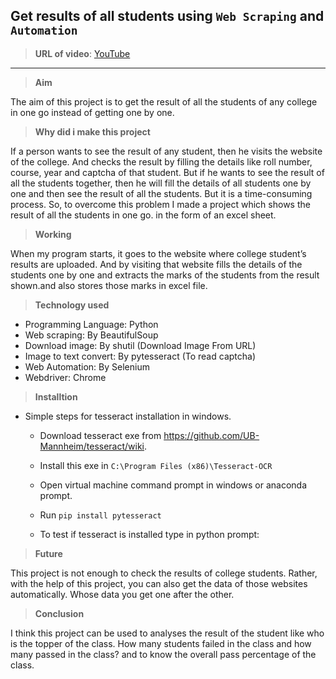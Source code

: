 ## Get results of all students using `Web Scraping` and `Automation`

> **URL of video**: [YouTube](https://youtu.be/_ziAOyhLPk0)

---

> **Aim**

The aim of this project is to get the result of all the students of any college in one go instead of getting one by one.

> **Why did i make this project**

If a person wants to see the result of any student, then he visits the website of the college. And checks the result by filling the details like roll number, course, year and captcha of that student. But if he wants to see the result of all the students together, then he will fill the details of all students one by one and then see the result of all the students. But it is a time-consuming process. So, to overcome this problem I made a project which shows the result of all the students in one go. in the form of an excel sheet.

> **Working**

When my program starts, it goes to the website where college student’s results are uploaded. And by visiting that website fills the details of the students one by one and extracts the marks of the students from the result shown.and also stores those marks in excel file.

> **Technology used**

- Programming Language: Python
- Web scraping: By BeautifulSoup
- Download image: By shutil (Download Image From URL)
- Image to text convert: By pytesseract (To read captcha)
- Web Automation: By Selenium
- Webdriver: Chrome

> **Installtion**

- Simple steps for tesseract installation in windows.

  - Download tesseract exe from https://github.com/UB-Mannheim/tesseract/wiki.

  - Install this exe in `C:\Program Files (x86)\Tesseract-OCR`

  - Open virtual machine command prompt in windows or anaconda prompt.

  - Run `pip install pytesseract`

  - To test if tesseract is installed type in python prompt:

> **Future**

This project is not enough to check the results of college students. Rather, with the help of this project, you can also get the data of those websites automatically. Whose data you get one after the other.

> **Conclusion**

I think this project can be used to analyses the result of the student like who is the topper of the class. How many students failed in the class and how many passed in the class? and to know the overall pass percentage of the class.
